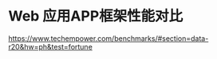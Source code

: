# Web 应用APP框架性能对比





https://www.techempower.com/benchmarks/#section=data-r20&hw=ph&test=fortune

